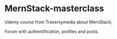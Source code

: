 # MernStack-masterclass

Udemy course from Traversymedia about MernStack;

Forum with authentification, profiles and posts.
